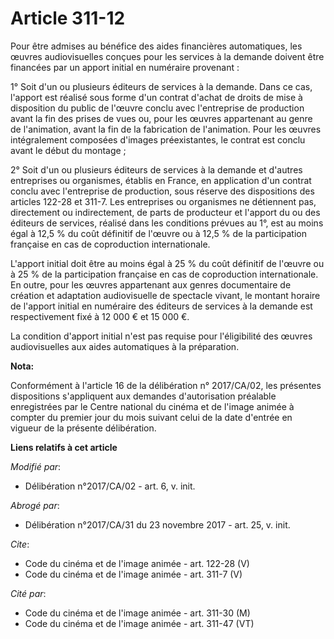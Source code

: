 # Article 311-12

Pour être admises au bénéfice des aides financières automatiques, les œuvres audiovisuelles conçues pour les services à la
demande doivent être financées par un apport initial en numéraire provenant :

1° Soit d'un ou plusieurs éditeurs de services à la demande. Dans ce cas, l'apport est réalisé sous forme d'un contrat
d'achat de droits de mise à disposition du public de l'œuvre conclu avec l'entreprise de production avant la fin des prises
de vues ou, pour les œuvres appartenant au genre de l'animation, avant la fin de la fabrication de l'animation. Pour les
œuvres intégralement composées d'images préexistantes, le contrat est conclu avant le début du montage ;

2° Soit d'un ou plusieurs éditeurs de services à la demande et d'autres entreprises ou organismes, établis en France, en
application d'un contrat conclu avec l'entreprise de production, sous réserve des dispositions des articles 122-28 et 311-7.
Les entreprises ou organismes ne détiennent pas, directement ou indirectement, de parts de producteur et l'apport du ou des
éditeurs de services, réalisé dans les conditions prévues au 1°, est au moins égal à 12,5 % du coût définitif de l'œuvre ou à
12,5 % de la participation française en cas de coproduction internationale.

L'apport initial doit être au moins égal à 25 % du coût définitif de l'œuvre ou à 25 % de la participation française en cas
de coproduction internationale. En outre, pour les œuvres appartenant aux genres documentaire de création et adaptation
audiovisuelle de spectacle vivant, le montant horaire de l'apport initial en numéraire des éditeurs de services à la demande
est respectivement fixé à 12 000 € et 15 000 €.

La condition d'apport initial n'est pas requise pour l'éligibilité des œuvres audiovisuelles aux aides automatiques à la
préparation.

**Nota:**

Conformément à l'article 16 de la délibération n° 2017/CA/02, les présentes dispositions s'appliquent aux demandes
d'autorisation préalable enregistrées par le Centre national du cinéma et de l'image animée à compter du premier jour du mois
suivant celui de la date d'entrée en vigueur de la présente délibération.

**Liens relatifs à cet article**

_Modifié par_:

  - Délibération n°2017/CA/02 - art. 6, v. init.

_Abrogé par_:

  - Délibération n°2017/CA/31 du 23 novembre 2017 - art. 25, v. init.

_Cite_:

  - Code du cinéma et de l'image animée - art. 122-28 (V)
  - Code du cinéma et de l'image animée - art. 311-7 (V)

_Cité par_:

  - Code du cinéma et de l'image animée - art. 311-30 (M)
  - Code du cinéma et de l'image animée - art. 311-47 (VT)
